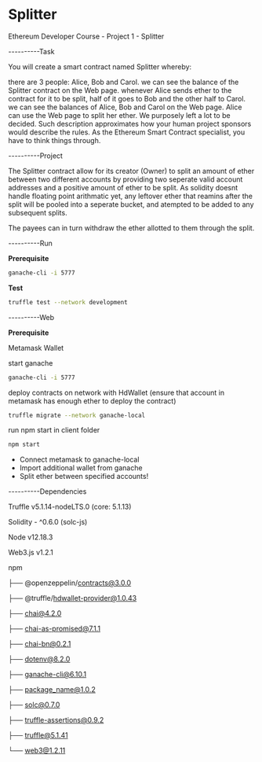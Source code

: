 # Splitter
Ethereum Developer Course - Project 1 - Splitter

----------Task

You will create a smart contract named Splitter whereby:

there are 3 people: Alice, Bob and Carol.
we can see the balance of the Splitter contract on the Web page.
whenever Alice sends ether to the contract for it to be split, half of it goes to Bob and the other half to Carol.
we can see the balances of Alice, Bob and Carol on the Web page.
Alice can use the Web page to split her ether.
We purposely left a lot to be decided. Such description approximates how your human project sponsors would describe the rules. As the Ethereum Smart Contract specialist, you have to think things through.

----------Project

The Splitter contract allow for its creator (Owner) to split an amount of ether between two different accounts by providing two seperate valid account addresses and a positive amount of ether to be split. As solidity doesnt handle floating point arithmatic yet, any leftover ether that reamins after the split will be pooled into a seperate bucket, and atempted to be added to any subsequent splits.

The payees can in turn withdraw the ether allotted to them through the split.

----------Run

**Prerequisite**

```bash
ganache-cli -i 5777
```

**Test**

```bash
truffle test --network development
```


----------Web

**Prerequisite**

Metamask Wallet


start ganache

```bash
ganache-cli -i 5777
```

deploy contracts on network with HdWallet (ensure that account in metamask has enough ether to deploy the contract)

```bash
truffle migrate --network ganache-local
```

run npm start in client folder

```bash
npm start
```

- Connect metamask to ganache-local
- Import additional wallet from ganache
- Split ether between specified accounts!

----------Dependencies

Truffle v5.1.14-nodeLTS.0 (core: 5.1.13)

Solidity - ^0.6.0 (solc-js)

Node v12.18.3

Web3.js v1.2.1

npm

├── @openzeppelin/contracts@3.0.0

├── @truffle/hdwallet-provider@1.0.43

├── chai@4.2.0

├── chai-as-promised@7.1.1

├── chai-bn@0.2.1

├── dotenv@8.2.0

├── ganache-cli@6.10.1

├── package_name@1.0.2

├── solc@0.7.0

├── truffle-assertions@0.9.2 

├── truffle@5.1.41

└── web3@1.2.11
